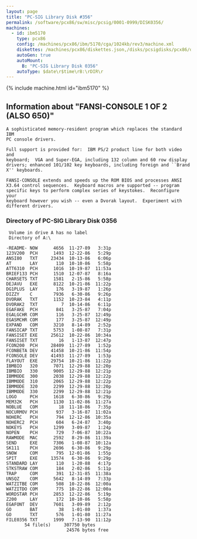 ```yaml
---
layout: page
title: "PC-SIG Library Disk #356"
permalink: /software/pcx86/sw/misc/pcsig/0001-0999/DISK0356/
machines:
  - id: ibm5170
    type: pcx86
    config: /machines/pcx86/ibm/5170/cga/1024kb/rev3/machine.xml
    diskettes: /machines/pcx86/diskettes.json,/disks/pcsigdisks/pcx86/diskettes.json
    autoGen: true
    autoMount:
      B: "PC-SIG Library Disk 0356"
    autoType: $date\r$time\rB:\rDIR\r
---
```


{% include machine.html id="ibm5170" %}

## Information about "FANSI-CONSOLE 1 OF 2 (ALSO 650)"

    A sophisticated memory-resident program which replaces the standard IBM
    PC console drivers.
    
    Full support is provided for:  IBM PS/2 product line for both video and
    keyboard;  VGA and Super-EGA, including 132 column and 60 row display
    drivers; enhanced 101/102 key keyboards, including foreign and ``Brand
    X'' keyboards.
    
    FANSI-CONSOLE extends and speeds up the ROM BIOS and processes ANSI
    X3.64 control sequences.  Keyboard macros are supported -- program
    specific keys to perform complex series of keystokes.  Reconfigure your
    keyboard however you wish -- even a Dvorak layout.  Experiment with
    different drivers.

### Directory of PC-SIG Library Disk 0356

     Volume in drive A has no label
     Directory of A:\

    -README- NOW      4656  11-27-89   3:31p
    123V200  PCH      1493  12-22-86   5:29p
    ANSI80   TXT     23434  10-13-86   6:06p
    AT       LAY       110  10-10-86   5:58p
    ATT6310  PCH      1016  10-19-87  11:53a
    BRIEF133 PCH      1510  12-07-87   8:16a
    CHARSETS TXT      1581   2-15-86   5:58p
    DEJAVU   EXE      8122  10-21-86  11:22p
    DG1PLUS  LAY       176   3-19-87   1:26p
    DIZZY    C        7936   6-30-86   9:26p
    DVORAK   TXT      1152  10-23-84   4:11p
    DVORAK2  TXT         7  10-14-86   6:11p
    EGAFAKE  PCH       841   3-25-87   7:04p
    EGALGCHR COM       116   3-25-87  12:49p
    EGASMCHR COM       177   3-25-87  12:49p
    EXPAND   COM      3210   8-14-89   2:52p
    FANSICAP TXT      5753   1-08-87   7:31p
    FANSISET EXE     25612  10-22-86  10:34a
    FANSISET TXT        16   1-13-87  12:47p
    FCON200  PCH     28409  11-27-89   1:52p
    FCONBETA DEV     41458  10-21-86  11:54p
    FCONSOLE DEV     41493  11-27-89   1:53p
    FLAYOUT  EXE     29754  10-21-86  11:22p
    IBMBIO   320      7071  12-29-88  12:20p
    IBMBIO   330      9005  12-29-88  12:21p
    IBMMODE  300      2038  12-29-88  12:22p
    IBMMODE  310      2065  12-29-88  12:22p
    IBMMODE  320      2299  12-29-88  12:20p
    IBMMODE  330      2299  12-29-88  12:21p
    LOGO     PCH      1618   6-30-86   9:29p
    MEM32K   PCH      1130  11-02-86  11:27a
    NOBLUE   COM        18  11-18-86   7:35p
    NOCURMOV PCH       937   3-16-87  11:02a
    NOHERC   PCH       794  12-12-86  10:35a
    NOHERC2  PCH       604   6-24-87   3:40p
    NOKEYS   PCH      1299   3-09-87   1:24p
    NOPEN    PCH       729   7-06-87  10:22a
    RAWMODE  MAC      2592   8-29-86  11:39a
    SEND     EXE      7306   1-08-87  10:12a
    SK111    PCH      2696   6-30-86   9:29p
    SNOW     COM       795  12-01-86   1:55p
    SPIT     EXE     13574   6-30-86   9:29p
    STANDARD LAY       110   1-20-88   4:17p
    STKSTRAW COM       184   2-02-86   5:11p
    TRAP     COM       391  12-31-85  11:38a
    UNSQZ    COM      5642   8-14-89   7:33p
    WATZITBE COM       508  10-22-86  12:00a
    WATZITDO COM       775  10-22-86  12:00a
    WORDSTAR PCH      2853  12-22-86   5:19p
    Z200     LAY       172  10-10-86   5:58p
    EGAFONT  DEV      7601   3-09-89   2:12p
    GO       BAT        38   1-01-80   1:37a
    GO       TXT       576   1-01-80  11:27a
    FILE0356 TXT      1999   7-13-90  11:12p
           54 file(s)     307750 bytes
                           24576 bytes free
